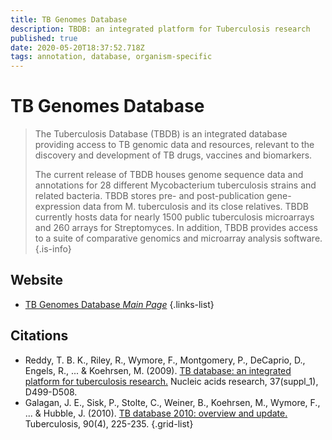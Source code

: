 ```yaml
---
title: TB Genomes Database
description: TBDB: an integrated platform for Tuberculosis research
published: true
date: 2020-05-20T18:37:52.718Z
tags: annotation, database, organism-specific
---
```


# TB Genomes Database

> The Tuberculosis Database (TBDB) is an integrated database providing access to TB genomic data and resources, relevant to the discovery and development of TB drugs, vaccines and biomarkers.
>
> The current release of TBDB houses genome sequence data and annotations for 28 different Mycobacterium tuberculosis strains and related bacteria. TBDB stores pre- and post-publication gene-expression data from M. tuberculosis and its close relatives. TBDB currently hosts data for nearly 1500 public tuberculosis microarrays and 260 arrays for Streptomyces. In addition, TBDB provides access to a suite of comparative genomics and microarray analysis software. 
{.is-info}

 

## Website 

- [TB Genomes Database *Main Page*](http://tbdb.bu.edu/tbdb_sysbio/MultiHome.html)
 {.links-list}

## Citations

- Reddy, T. B. K., Riley, R., Wymore, F., Montgomery, P., DeCaprio, D., Engels, R., ... & Koehrsen, M. (2009). [TB database: an integrated platform for tuberculosis research.](https://academic.oup.com/nar/article/37/suppl_1/D499/1002134) Nucleic acids research, 37(suppl_1), D499-D508.
- Galagan, J. E., Sisk, P., Stolte, C., Weiner, B., Koehrsen, M., Wymore, F., ... & Hubble, J. (2010). [TB database 2010: overview and update.](https://www.sciencedirect.com/science/article/abs/pii/S1472979210000417) Tuberculosis, 90(4), 225-235.
{.grid-list}